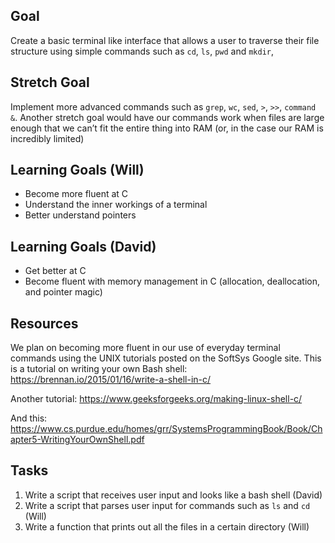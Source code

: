 ## Goal
Create a basic terminal like interface that allows a user to traverse their file structure using simple commands such as `cd`, `ls`, `pwd` and `mkdir`,
 
## Stretch Goal
Implement more advanced commands such as `grep`, `wc`, `sed`, `>`, `>>`, `command &`. Another stretch goal would have our commands work when files are large enough that we can’t fit the entire thing into RAM (or, in the case our RAM is incredibly limited)

## Learning Goals (Will)
- Become more fluent at C
- Understand the inner workings of a terminal
- Better understand pointers

## Learning Goals (David)
- Get better at C
- Become fluent with memory management in C (allocation, deallocation, and pointer magic)

## Resources
We plan on becoming more fluent in our use of everyday terminal commands using the UNIX tutorials posted on the SoftSys Google site.
This is a tutorial on writing your own Bash shell: https://brennan.io/2015/01/16/write-a-shell-in-c/

Another tutorial: https://www.geeksforgeeks.org/making-linux-shell-c/
 
And this: https://www.cs.purdue.edu/homes/grr/SystemsProgrammingBook/Book/Chapter5-WritingYourOwnShell.pdf

## Tasks
1. Write a script that receives user input and looks like a bash shell (David)
2. Write a script that parses user input for commands such as `ls` and `cd` (Will)
3. Write a function that prints out all the files in a certain directory (Will)
 
